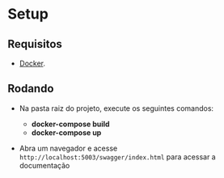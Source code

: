 # Setup 

## Requisitos
- [Docker](https://www.docker.com/products/docker-desktop).

## Rodando
- Na pasta raiz do projeto, execute os seguintes comandos:
  - **docker-compose build**
  - **docker-compose up**

- Abra um navegador e acesse `http://localhost:5003/swagger/index.html` para acessar a documentação
